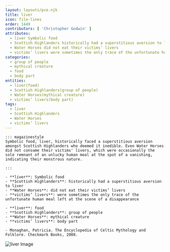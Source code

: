```yaml
---
layout: layouts/pce.njk
title: liver
icon: file-lines
order: 1449
contributors: [ 'Christopher Godwin' ]
attributes:
  - liver Symbolic food
  - Scottish Highlanders historically had a superstitious aversion to liver
  - Water Horses did not eat their victims’ livers
  - victims’ livers were sometimes the only trace of the unfortunate human meal left at the scene of a disappearance
categories:
  - group of people
  - mythical creature
  - food
  - body part
entities:
  - liver(food)
  - Scottish Highlanders(group of people)
  - Water Horses(mythical creature)
  - victims’ livers(body part)
tags:
  - liver
  - Scottish Highlanders
  - Water Horses
  - victims’ livers
---
```

``` tab [group1:Info]
::: magazinestyle
Symbolic food, liver, historically faced a superstitious aversion amongst Scottish Highlanders who deemed it inedible. Even Water Horses did not consume their victims' livers, which were occasionally the sole remnant of an unlucky human meal at the spot of a vanishing, indicating their monstrous nature.

:::
```
``` tab [group1:Attributes]
- **liver**: Symbolic food
- **Scottish Highlanders**: historically had a superstitious aversion to liver
- **Water Horses**: did not eat their victims’ livers
- **victims’ livers**: were sometimes the only trace of the unfortunate human meal left at the scene of a disappearance
```
``` tab [group1:Entities]
- **liver**: food
- **Scottish Highlanders**: group of people
- **Water Horses**: mythical creature
- **victims’ livers**: body part
```
``` tab [group1:Sources]
- Monaghan, Patricia. The Encyclopedia of Celtic Mythology and Folklore. Checkmark Books, 2008.
```
![liver Image](['https://upload.wikimedia.org/wikipedia/commons/1/15/Anatomy_Abdomen_Tiesworks.jpg'])
